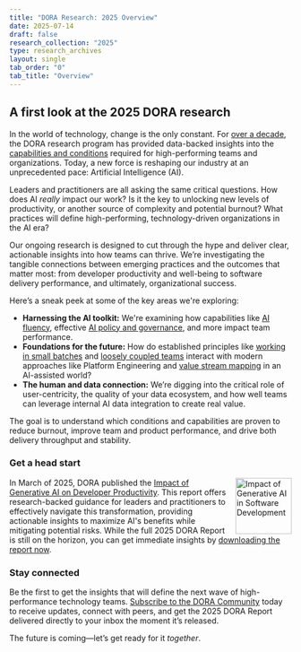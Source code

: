 ```yaml
---
title: "DORA Research: 2025 Overview"
date: 2025-07-14
draft: false
research_collection: "2025"
type: research_archives
layout: single
tab_order: "0"
tab_title: "Overview"
---
```


## A first look at the 2025 DORA research

In the world of technology, change is the only constant. For [over a decade](/decade/), the DORA research program has provided data-backed insights into the [capabilities and conditions](/research/?view=detail) required for high-performing teams and organizations. Today, a new force is reshaping our industry at an unprecedented pace: Artificial Intelligence (AI).

Leaders and practitioners are all asking the same critical questions. How does AI *really* impact our work? Is it the key to unlocking new levels of productivity, or another source of complexity and potential burnout? What practices will define high-performing, technology-driven organizations in the AI era?

Our ongoing research is designed to cut through the hype and deliver clear, actionable insights into how teams can thrive. We’re investigating the tangible connections between emerging practices and the outcomes that matter most: from developer productivity and well-being to software delivery performance, and ultimately, organizational success.

Here’s a sneak peek at some of the key areas we're exploring:

* **Harnessing the AI toolkit:** We're examining how capabilities like [AI fluency](https://www.anthropic.com/ai-fluency/overview), effective [AI policy and governance](/research/ai/trust-in-ai/#five-strategies-for-fostering-developers-trust-in-gen-ai), and more impact team performance.
* **Foundations for the future:** How do established principles like [working in small batches](/capabilities/working-in-small-batches/) and [loosely coupled teams](/capabilities/loosely-coupled-teams/) interact with modern approaches like Platform Engineering and [value stream mapping](/guides/value-stream-management/) in an AI-assisted world?
* **The human and data connection:** We’re digging into the critical role of user-centricity, the quality of your data ecosystem, and how well teams can leverage internal AI data integration to create real value.

The goal is to understand which conditions and capabilities are proven to reduce burnout, improve team and product performance, and drive both delivery throughput and stability.

### Get a head start
<a href="/research/ai/gen-ai-report"><img src="/research/ai/gen-ai-report/dora-impact-of-generative-ai-in-software-development-report.png" width="100em" style="float:right; margin-left: 1rem;" alt="Impact of Generative AI in Software Development"></a>
In March of 2025, DORA published the [Impact of Generative AI on Developer Productivity](/research/ai/gen-ai-report). This report offers research-backed guidance for leaders and practitioners to effectively navigate this transformation, providing actionable insights to maximize AI's benefits while mitigating potential risks. While the full 2025 DORA Report is still on the horizon, you can get immediate insights by [downloading the report now](/research/ai/gen-ai-report).

### Stay connected
Be the first to get the insights that will define the next wave of high-performance technology teams. [Subscribe to the DORA Community](https://dora.community/) today to receive updates, connect with peers, and get the 2025 DORA Report delivered directly to your inbox the moment it’s released.

The future is coming—let’s get ready for it *together*.
